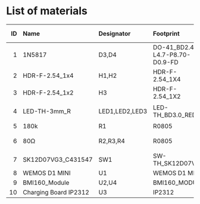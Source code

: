 # List of materials 


|   ID | Name                  | Designator     | Footprint                      |   Quantity | Manufacturer Part    | Manufacturer        | Supplier   | Supplier Part   |   Price |
|-----:|:----------------------|:---------------|:-------------------------------|-----------:|:---------------------|:--------------------|:-----------|:----------------|--------:|
|    1 | 1N5817                | D3,D4          | DO-41_BD2.4-L4.7-P8.70-D0.9-FD |          2 | 1N5817               | MDD                 | LCSC       | C3062           |   0.017 |
|    2 | HDR-F-2.54_1x4        | H1,H2          | HDR-F-2.54_1X4                 |          2 | nan                  | nan                 | LCSC       | C225501         |   0.071 |
|    3 | HDR-F-2.54_1x2        | H3             | HDR-F-2.54_1X2                 |          1 | nan                  | nan                 | LCSC       | C49661          |   0.035 |
|    4 | LED-TH-3mm_R          | LED1,LED2,LED3 | LED-TH_BD3.0_RED               |          3 | 204-10SDRD/S530-A3-L | EVERLIGHT(台湾亿光) | LCSC       | C84774          |   0.031 |
|    5 | 180k                  | R1             | R0805                          |          1 | nan                  | nan                 | nan        | nan             | nan     |
|    6 | 80Ω                   | R2,R3,R4       | R0805                          |          3 | ERJ6ENF32R4V         | PANASONIC(松下)     | LCSC       | C410006         |   0.01  |
|    7 | SK12D07VG3_C431547    | SW1            | SW-TH_SK12D07VG3               |          1 | SK12D07VG3           | SHOU HAN            | LCSC       | C431547         |   0.017 |
|    8 | WEMOS D1 MINI         | U1             | WEMOS D1 MINI                  |          1 | Wemos_D1_mini_Pro4   | Lolin               | LCSC       | C2837266        | nan     |
|    9 | BMI160_Module         | U2,U4          | BMI160_MODULE                  |          2 | BMI160               | nan                 | Hwayeh     | nan             | nan     |
|   10 | Charging Board IP2312 | U3             | IP2312                         |          1 | nan                  | nan                 | nan        | nan             | nan     |

